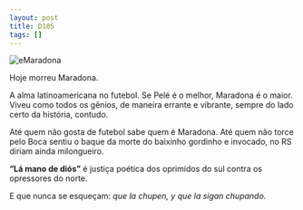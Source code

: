 ```yaml
---
layout: post
title: D10S
tags: []
---
```


![eMaradona](https://miro.medium.com/max/815/1*4qaawf7OnzSD022joIbQ6Q.jpeg)

Hoje morreu Maradona.

A alma latinoamericana no futebol. Se Pelé é o melhor, Maradona é o maior. Viveu como todos os gênios, de maneira errante e vibrante, sempre do lado certo da história, contudo.

Até quem não gosta de futebol sabe quem é Maradona. Até quem não torce pelo Boca sentiu o baque da morte do baixinho gordinho e invocado, no RS diriam ainda milongueiro.

**“Lá mano de diós”** é justiça poética dos oprimidos do sul contra os opressores do norte.

E que nunca se esqueçam: *que la chupen, y que la sigan chupando.*

